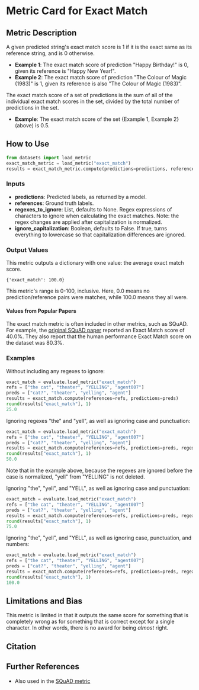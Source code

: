 # Metric Card for Exact Match


## Metric Description
A given predicted string's exact match score is 1 if it is the exact same as its reference string, and is 0 otherwise.

- **Example 1**: The exact match score of prediction "Happy Birthday!" is 0, given its reference is "Happy New Year!".
- **Example 2**: The exact match score of prediction "The Colour of Magic (1983)" is 1, given its reference is also "The Colour of Magic (1983)".

The exact match score of a set of predictions is the sum of all of the individual exact match scores in the set, divided by the total number of predictions in the set.

- **Example**: The exact match score of the set {Example 1, Example 2} (above) is 0.5.


## How to Use

```python
from datasets import load_metric
exact_match_metric = load_metric("exact_match")
results = exact_match_metric.compute(predictions=predictions, references=references)
```

### Inputs
- **predictions**: Predicted labels, as returned by a model.
- **references**: Ground truth labels.
- **regexes_to_ignore**: List, defaults to None. Regex expressions of characters to ignore when calculating the exact matches. Note: the regex changes are applied after capitalization is normalized.
- **ignore_capitalization**: Boolean, defaults to False. If true, turns everything to lowercase so that capitalization differences are ignored.

### Output Values
This metric outputs a dictionary with one value: the average exact match score.

```
{'exact_match': 100.0}
```

This metric's range is 0-100, inclusive. Here, 0.0 means no prediction/reference pairs were matches, while 100.0 means they all were.

#### Values from Popular Papers
The exact match metric is often included in other metrics, such as SQuAD. For example, the [original SQuAD paper](https://nlp.stanford.edu/pubs/rajpurkar2016squad.pdf) reported an Exact Match score of 40.0%. They also report that the human performance Exact Match score on the dataset was 80.3%.

### Examples
Without including any regexes to ignore:
```python
exact_match = evaluate.load_metric("exact_match")
refs = ["the cat", "theater", "YELLING", "agent007"]
preds = ["cat?", "theater", "yelling", "agent"]
results = exact_match.compute(references=refs, predictions=preds)
round(results["exact_match"], 1)
25.0
```

Ignoring regexes "the" and "yell", as well as ignoring case and punctuation:
```python
exact_match = evaluate.load_metric("exact_match")
refs = ["the cat", "theater", "YELLING", "agent007"]
preds = ["cat?", "theater", "yelling", "agent"]
results = exact_match.compute(references=refs, predictions=preds, regexes_to_ignore=["the ", "yell"], ignore_case=True, ignore_punctuation=True)
round(results["exact_match"], 1)
50.0
```
Note that in the example above, because the regexes are ignored before the case is normalized, "yell" from "YELLING" is not deleted.

Ignoring "the", "yell", and "YELL", as well as ignoring case and punctuation:
```python
exact_match = evaluate.load_metric("exact_match")
refs = ["the cat", "theater", "YELLING", "agent007"]
preds = ["cat?", "theater", "yelling", "agent"]
results = exact_match.compute(references=refs, predictions=preds, regexes_to_ignore=["the ", "yell", "YELL"], ignore_case=True, ignore_punctuation=True)
round(results["exact_match"], 1)
75.0
```

Ignoring "the", "yell", and "YELL", as well as ignoring case, punctuation, and numbers:
```python
exact_match = evaluate.load_metric("exact_match")
refs = ["the cat", "theater", "YELLING", "agent007"]
preds = ["cat?", "theater", "yelling", "agent"]
results = exact_match.compute(references=refs, predictions=preds, regexes_to_ignore=["the ", "yell", "YELL"], ignore_case=True, ignore_punctuation=True, ignore_numbers=True)
round(results["exact_match"], 1)
100.0
```



## Limitations and Bias
This metric is limited in that it outputs the same score for something that is completely wrong as for something that is correct except for a single character. In other words, there is no award for being *almost* right.

## Citation

## Further References
- Also used in the [SQuAD metric](https://github.com/huggingface/datasets/tree/master/metrics/squad) 
